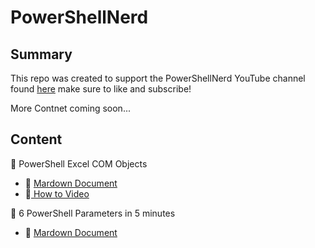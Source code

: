 # PowerShellNerd
## Summary

This repo was created to support the PowerShellNerd YouTube channel found [here](https://www.youtube.com/@matthewdaugherty462?sub_confrimation=1) make sure to like and subscribe!

More Contnet coming soon...

## Content
📂 PowerShell Excel COM Objects
* 📄 [Mardown Document](https://github.com/mdaugherty112/PowerShellNerd/blob/main/PowerShell%20and%20Excel/ExcelComObjectCode.md)
* 📄[ How to Video](https://www.youtube.com/watch?v=sYlXXaIWAzA)

📂 6 PowerShell Parameters in 5 minutes
* 📄 [Mardown Document](https://github.com/mdaugherty112/PowerShellNerd/blob/main/6%20parameter%20options%20in%205%20minutes/Parameter%20Options.md)